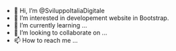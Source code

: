 - 👋 Hi, I’m @SviluppoItaliaDigitale
- 👀 I’m interested in developement website in Bootstrap.
- 🌱 I’m currently learning ...
- 💞️ I’m looking to collaborate on ...
- 📫 How to reach me ...

<!---
SviluppoItaliaDigitale/SviluppoItaliaDigitale is a ✨ special ✨ repository because its `README.md` (this file) appears on your GitHub profile.
You can click the Preview link to take a look at your changes.
--->
